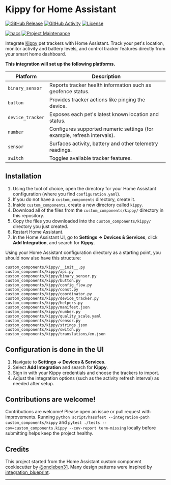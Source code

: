 # Kippy for Home Assistant

[![GitHub Release][releases-shield]][releases]
[![GitHub Activity][commits-shield]][commits]
[![License][license-shield]](LICENSE)

[![hacs][hacsbadge]][hacs]
[![Project Maintenance][maintenance-shield]][user_profile]

Integrate [Kippy](https://www.kippy.eu/) pet trackers with Home Assistant. Track your pet's location, monitor activity and battery levels, and control tracker features directly from your smart home dashboard.

**This integration will set up the following platforms.**

| Platform          | Description                                                  |
| ----------------- | ------------------------------------------------------------ |
| `binary_sensor`   | Reports tracker health information such as geofence status.  |
| `button`          | Provides tracker actions like pinging the device.            |
| `device_tracker`  | Exposes each pet's latest known location and status.         |
| `number`          | Configures supported numeric settings (for example, refresh intervals). |
| `sensor`          | Surfaces activity, battery and other telemetry readings.     |
| `switch`          | Toggles available tracker features.                          |

## Installation

1. Using the tool of choice, open the directory for your Home Assistant configuration (where you find `configuration.yaml`).
2. If you do not have a `custom_components` directory, create it.
3. Inside `custom_components`, create a new directory called `kippy`.
4. Download all of the files from the `custom_components/kippy/` directory in this repository.
5. Copy the files you downloaded into the `custom_components/kippy/` directory you just created.
6. Restart Home Assistant.
7. In the Home Assistant UI, go to **Settings → Devices & Services**, click **Add Integration**, and search for **Kippy**.

Using your Home Assistant configuration directory as a starting point, you should now also have this structure:

```text
custom_components/kippy/__init__.py
custom_components/kippy/api.py
custom_components/kippy/binary_sensor.py
custom_components/kippy/button.py
custom_components/kippy/config_flow.py
custom_components/kippy/const.py
custom_components/kippy/coordinator.py
custom_components/kippy/device_tracker.py
custom_components/kippy/helpers.py
custom_components/kippy/manifest.json
custom_components/kippy/number.py
custom_components/kippy/quality_scale.yaml
custom_components/kippy/sensor.py
custom_components/kippy/strings.json
custom_components/kippy/switch.py
custom_components/kippy/translations/en.json
```

## Configuration is done in the UI

1. Navigate to **Settings → Devices & Services**.
2. Select **Add Integration** and search for **Kippy**.
3. Sign in with your Kippy credentials and choose the trackers to import.
4. Adjust the integration options (such as the activity refresh interval) as needed after setup.

## Contributions are welcome!

Contributions are welcome! Please open an issue or pull request with improvements. Running `python script/hassfest --integration-path custom_components/kippy` and `pytest ./tests --cov=custom_components.kippy --cov-report term-missing` locally before submitting helps keep the project healthy.

## Credits

This project started from the Home Assistant custom component cookiecutter by [@oncleben31](https://github.com/oncleben31). Many design patterns were inspired by [integration_blueprint].

---

[commits-shield]: https://img.shields.io/github/commit-activity/y/ThomasHFWright/kippy-homeassistant-hacs.svg?style=for-the-badge
[commits]: https://github.com/ThomasHFWright/kippy-homeassistant-hacs/commits/main
[hacs]: https://hacs.xyz
[hacsbadge]: https://img.shields.io/badge/HACS-Custom-orange.svg?style=for-the-badge
[license-shield]: https://img.shields.io/github/license/ThomasHFWright/kippy-homeassistant-hacs.svg?style=for-the-badge
[maintenance-shield]: https://img.shields.io/badge/maintainer-%40ThomasHFWright-blue.svg?style=for-the-badge
[releases-shield]: https://img.shields.io/github/v/release/ThomasHFWright/kippy-homeassistant-hacs.svg?style=for-the-badge
[releases]: https://github.com/ThomasHFWright/kippy-homeassistant-hacs/releases
[user_profile]: https://github.com/ThomasHFWright
[integration_blueprint]: https://github.com/custom-components/integration_blueprint
